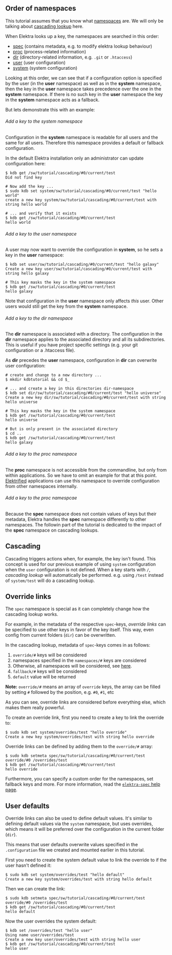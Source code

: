 ## Order of namespaces ##

This tutorial assumes that you know what [namespaces](/doc/tutorials/namespaces.md) are. We will only be talking about [cascading lookup](/doc/help/elektra-cascading.md) here.

When Elektra looks up a key, the namespaces are searched in this order:

 * [spec](https://github.com/ElektraInitiative/libelektra/blob/master/doc/help/elektra-namespaces.md#spec) (contains metadata, e.g. to modify elektra lookup behaviour)
 * [proc](https://github.com/ElektraInitiative/libelektra/blob/master/doc/help/elektra-namespaces.md#proc) (process-related information)
 * [dir](https://github.com/ElektraInitiative/libelektra/blob/master/doc/help/elektra-namespaces.md#dir) (directory-related information, e.g. `.git` or `.htaccess`)
 * [user](https://github.com/ElektraInitiative/libelektra/blob/master/doc/help/elektra-namespaces.md#user) (user configuration)
 * [system](https://github.com/ElektraInitiative/libelektra/blob/master/doc/help/elektra-namespaces.md#system) (system configuration)

Looking at this order, we can see that if a configuration option is specified by the user (in the **user** namespace) as well as in the **system** namespace, then the key in the **user** namespace takes precedence over the one in the **system** namespace. If there is no such key in the **user** namespace the key in the **system** namespace acts as a fallback.

But lets demonstrate this with an example:

###### Add a key to the system namespace ######
Configuration in the **system** namespace is readable for all users and the same for all users. Therefore this namespace provides a default or fallback configuration.

In the default Elektra installation only an administrator can update configuration here:
```
$ kdb get /sw/tutorial/cascading/#0/current/test
Did not find key

# Now add the key ...
$ sudo kdb set system/sw/tutorial/cascading/#0/current/test "hello world"
create a new key system/sw/tutorial/cascading/#0/current/test with string hello world

# ... and verify that it exists
$ kdb get /sw/tutorial/cascading/#0/current/test
hello world
```

###### Add a key to the user namespace ######
A user may now want to override the configuration in **system**, so he sets a key in the **user** namespace:

```
$ kdb set user/sw/tutorial/cascading/#0/current/test "hello galaxy"
Create a new key user/sw/tutorial/cascading/#0/current/test with string hello galaxy

# This key masks the key in the system namespace
$ kdb get /sw/tutorial/cascading/#0/current/test
hello galaxy
```
Note that configuration in the **user** namespace only affects _this_ user. Other users would still get the key from the **system** namespace.

###### Add a key to the dir namespace ######
The **dir** namespace is associated with a directory. The configuration in the **dir** namespace applies to the associated directory and all its subdirectories.
This is useful if you have project specific settings (e.g. your git configuration or a .htaccess file).

As **dir** precedes the **user** namespace, configuration in **dir** can overwrite user configuration:

```
# create and change to a new directory ...
$ mkdir kdbtutorial && cd $_

# ... and create a key in this directories dir-namespace
$ kdb set dir/sw/tutorial/cascading/#0/current/test "hello universe"
Create a new key dir/sw/tutorial/cascading/#0/current/test with string hello universe

# This key masks the key in the system namespace
$ kdb get /sw/tutorial/cascading/#0/current/test
hello universe

# But is only present in the associated directory
$ cd ..
$ kdb get /sw/tutorial/cascading/#0/current/test
hello galaxy
```

###### Add a key to the proc namespace ######
The **proc** namespace is not accessible from the commandline, but only from within applications. So we have to omit an example for that at this point.
[Elektrified](/doc/help/elektra-glossary.md) applications can use this namespace to override configuration from other namespaces internally.

###### Add a key to the proc namespcae ######
Because the **spec** namespace does not contain values of keys but their metadata, Elektra handles the **spec** namespace differently to other namespaces. The followin part of the tutorial is dedicated to the impact of the **spec** namespace on cascading lookups.

## Cascading ##

Cascading triggers actions when, for example, the key isn't found.
This concept is used for our previous example of using `system` configuration
when the `user` configuration is not defined. When a key starts with `/`,
*cascading lookup* will automatically be performed. e.g. using `/test` instead
of `system/test` will do a cascading lookup.


## Override links ##

The `spec` namespace is special as it can completely change how the cascading
lookup works.

For example, in the metadata of the respective `spec`-keys, *override links*
can be specified to use other keys in favor of the key itself. This way, even
config from current folders (`dir`) can be overwritten.

In the cascading lookup, metadata of `spec`-keys comes in as follows:

 1. `override/#` keys will be considered
 2. namespaces specified in the `namespaces/#` keys are considered
 3. Otherwise, all namespaces will be considered, see [here](/doc/help/elektra-namespaces.md).
 4. `fallback/#` keys will be considered
 5. `default` value will be returned

**Note:** `override/#` means an array of `override` keys, the array can be filled by
          setting `#` followed by the position, e.g. `#0`, `#1`, etc

As you can see, override links are considered before everything else, which
makes them really powerful.

To create an override link, first you need to create a key to link the override
to:

```
$ sudo kdb set system/overrides/test "hello override"
Create a new key system/overrides/test with string hello override
```

Override links can be defined by adding them to the `override/#` array:

```
$ sudo kdb setmeta spec/sw/tutorial/cascading/#0/current/test override/#0 /overrides/test
$ kdb get /sw/tutorial/cascading/#0/current/test
hello override
```

Furthermore, you can specify a custom order for the namespaces, set fallback
keys and more. For more information, read the [`elektra-spec` help page](/doc/help/elektra-spec.md).


## User defaults ##

Override links can also be used to define default values. It's similar to
defining default values via the `system` namespace, but uses overrides, which
means it will be preferred over the configuration in the current folder (`dir`).

This means that user defaults overwrite values specified in the `.configuration`
file we created and mounted earlier in this tutorial.

First you need to create the system default value to link the override to if the
user hasn't defined it:

```
$ sudo kdb set system/overrides/test "hello default"
Create a new key system/overrides/test with string hello default
```

Then we can create the link:

```
$ sudo kdb setmeta spec/sw/tutorial/cascading/#0/current/test override/#0 /overrides/test
$ kdb get /sw/tutorial/cascading/#0/current/test
hello default
```

Now the user overrides the system default:

```
$ kdb set /overrides/test "hello user"
Using name user/overrides/test
Create a new key user/overrides/test with string hello user
$ kdb get /sw/tutorial/cascading/#0/current/test
hello user
```
